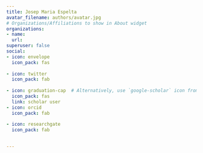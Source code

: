 ```yaml
---
title: Josep Maria Espelta
avatar_filename: authors/avatar.jpg
# Organizations/Affiliations to show in About widget
organizations:
- name:  
  url:
superuser: false
social:
- icon: envelope
  icon_pack: fas
   
- icon: twitter
  icon_pack: fab
   
- icon: graduation-cap  # Alternatively, use `google-scholar` icon from `ai` icon pack
  icon_pack: fas
  link: scholar user
- icon: orcid
  icon_pack: fab
 
- icon: researchgate
  icon_pack: fab
  

---
```

